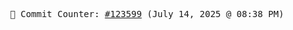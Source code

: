 <p align="center">
    <samp>
        📮 Commit Counter: <a href="https://github.com/Javascript-void0/Javascript-void0/commits/main">#123599</a> (July 14, 2025 @ 08:38 PM)
    </samp>
</p>